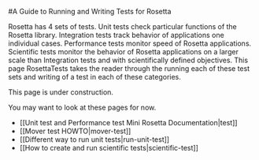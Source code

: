 #A Guide to Running and Writing Tests for Rosetta

Rosetta has 4 sets of tests. Unit tests check particular functions of the Rosetta library. Integration tests track behavior of applications one individual cases. Performance tests monitor speed of Rosetta applications. Scientific tests monitor the behavior of Rosetta applications on a larger scale than Integration tests and with scientifically defined objectives. This page RosettaTests takes the reader through the running each of these test sets and writing of a test in each of these categories.

This page is under construction.

You may want to look at these pages for now.

-   [[Unit test and Performance test Mini Rosetta Documentation|test]]
-   [[Mover test HOWTO|mover-test]]
-   [[Different way to run unit tests|run-unit-test]]
-   [[How to create and run scientific tests|scientific-test]]

